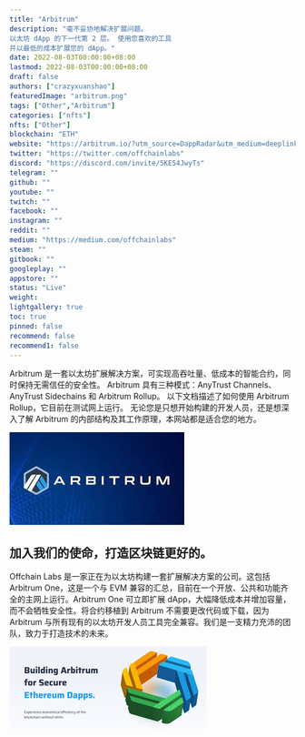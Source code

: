 ```yaml
---
title: "Arbitrum"
description: "毫不妥协地解决扩展问题。
以太坊 dApp 的下一代第 2 层。 使用您喜欢的工具
并以最低的成本扩展您的 dApp。"
date: 2022-08-03T00:00:00+08:00
lastmod: 2022-08-03T00:00:00+08:00
draft: false
authors: ["crazyxuanshao"]
featuredImage: "arbitrum.png"
tags: ["Other","Arbitrum"]
categories: ["nfts"]
nfts: ["Other"]
blockchain: "ETH"
website: "https://arbitrum.io/?utm_source=DappRadar&utm_medium=deeplink&utm_campaign=visit-website"
twitter: "https://twitter.com/offchainlabs"
discord: "https://discord.com/invite/5KE54JwyTs"
telegram: ""
github: ""
youtube: ""
twitch: ""
facebook: ""
instagram: ""
reddit: ""
medium: "https://medium.com/offchainlabs"
steam: ""
gitbook: ""
googleplay: ""
appstore: ""
status: "Live"
weight: 
lightgallery: true
toc: true
pinned: false
recommend: false
recommend1: false
---
```

<p>Arbitrum 是一套以太坊扩展解决方案，可实现高吞吐量、低成本的智能合约，同时保持无需信任的安全性。 Arbitrum 具有三种模式：AnyTrust Channels、AnyTrust Sidechains 和 Arbitrum Rollup。 以下文档描述了如何使用 Arbitrum Rollup，它目前在测试网上运行。 无论您是只想开始构建的开发人员，还是想深入了解 Arbitrum 的内部结构及其工作原理，本网站都是适合您的地方。</p>

![dsadas](dsadas.png)



## 加入我们的使命，打造区块链更好的。

Offchain Labs 是一家正在为以太坊构建一套扩展解决方案的公司。这包括 Arbitrum One，这是一个与 EVM 兼容的汇总，目前在一个开放、公共和功能齐全的主网上运行。Arbitrum One 可立即扩展 dApp，大幅降低成本并增加容量，而不会牺牲安全性。将合约移植到 Arbitrum 不需要更改代码或下载，因为 Arbitrum 与所有现有的以太坊开发人员工具完全兼容。我们是一支精力充沛的团队，致力于打造技术的未来。



![dasda](dasda.png)